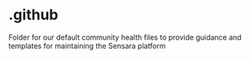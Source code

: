 # .github
Folder for our default community health files to provide guidance and templates for maintaining the Sensara platform
